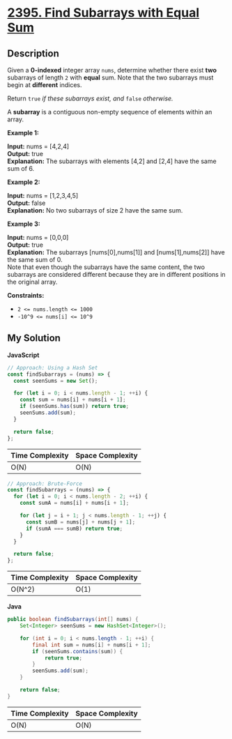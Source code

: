 # [2395. Find Subarrays with Equal Sum](https://leetcode.com/problems/find-subarrays-with-equal-sum)

## Description

Given a **0-indexed** integer array `nums`, determine whether there exist **two** subarrays of length `2` with **equal** sum. Note that the two subarrays must begin at **different** indices.

Return `true` _if these subarrays exist, and_ `false` _otherwise._

A **subarray** is a contiguous non-empty sequence of elements within an array.

**Example 1:**

**Input:** nums = \[4,2,4\]  
**Output:** true  
**Explanation:** The subarrays with elements \[4,2\] and \[2,4\] have the same sum of 6.

**Example 2:**

**Input:** nums = \[1,2,3,4,5\]  
**Output:** false  
**Explanation:** No two subarrays of size 2 have the same sum.

**Example 3:**

**Input:** nums = \[0,0,0\]  
**Output:** true  
**Explanation:** The subarrays \[nums\[0\],nums\[1\]\] and \[nums\[1\],nums\[2\]\] have the same sum of 0.  
Note that even though the subarrays have the same content, the two subarrays are considered different because they are in different positions in the original array.

**Constraints:**

- `2 <= nums.length <= 1000`
- `-10^9 <= nums[i] <= 10^9`

## My Solution

**JavaScript**

```js
// Approach: Using a Hash Set
const findSubarrays = (nums) => {
  const seenSums = new Set();

  for (let i = 0; i < nums.length - 1; ++i) {
    const sum = nums[i] + nums[i + 1];
    if (seenSums.has(sum)) return true;
    seenSums.add(sum);
  }

  return false;
};
```

| Time Complexity | Space Complexity |
| --------------- | ---------------- |
| O(N)            | O(N)             |

```js
// Approach: Brute-Force
const findSubarrays = (nums) => {
  for (let i = 0; i < nums.length - 2; ++i) {
    const sumA = nums[i] + nums[i + 1];

    for (let j = i + 1; j < nums.length - 1; ++j) {
      const sumB = nums[j] + nums[j + 1];
      if (sumA === sumB) return true;
    }
  }

  return false;
};
```

| Time Complexity | Space Complexity |
| --------------- | ---------------- |
| O(N^2)          | O(1)             |

**Java**

```java
public boolean findSubarrays(int[] nums) {
    Set<Integer> seenSums = new HashSet<Integer>();

    for (int i = 0; i < nums.length - 1; ++i) {
        final int sum = nums[i] + nums[i + 1];
        if (seenSums.contains(sum)) {
            return true;
        }
        seenSums.add(sum);
    }

    return false;
}
```

| Time Complexity | Space Complexity |
| --------------- | ---------------- |
| O(N)            | O(N)             |
